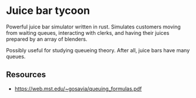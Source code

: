 # Juice bar tycoon

Powerful juice bar simulator written in rust. Simulates customers moving from waiting queues, interacting with clerks, and having their juices prepared by an array of blenders.

Possibly useful for studying queueing theory. After all, juice bars have many queues.

## Resources
- https://web.mst.edu/~gosavia/queuing_formulas.pdf
